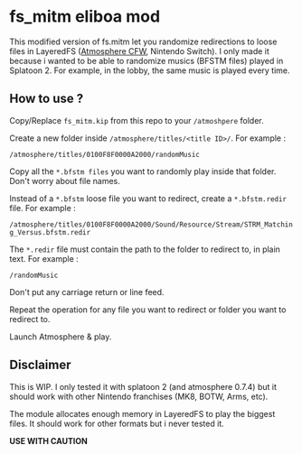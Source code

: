 # fs_mitm eliboa mod

This modified version of fs.mitm let you randomize redirections to loose files in LayeredFS ([Atmosphere CFW](https://github.com/Atmosphere-NX/Atmosphere), Nintendo Switch).
I only made it because i wanted to be able to randomize musics (BFSTM files) played in Splatoon 2. For example, in the lobby, the same music is played every time.

## How to use ?
Copy/Replace ```fs_mitm.kip``` from this repo to your ```/atmoshpere``` folder.

Create a new folder inside ```/atmosphere/titles/<title ID>/```. For example : 

```/atmosphere/titles/0100F8F0000A2000/randomMusic```

Copy all the ```*.bfstm files``` you want to randomly play inside that folder. Don't worry about file names.

Instead of a ```*.bfstm``` loose file you want to redirect, create a ```*.bfstm.redir``` file. For example :

```/atmosphere/titles/0100F8F0000A2000/Sound/Resource/Stream/STRM_Matching_Versus.bfstm.redir```

The ```*.redir``` file must contain the path to the folder to redirect to, in plain text. For example :

```/randomMusic```

Don't put any carriage return or line feed.

Repeat the operation for any file you want to redirect or folder you want to redirect to.

Launch Atmosphere & play.

## Disclaimer
This is WIP. I only tested it with splatoon 2 (and atmosphere 0.7.4) but it should work with other Nintendo franchises (MK8, BOTW, Arms, etc).

The module allocates enough memory in LayeredFS to play the biggest files. It should work for other formats but i never tested it.

**USE WITH CAUTION**
